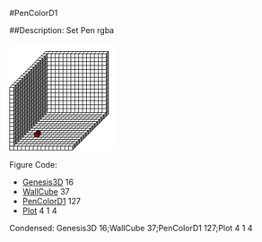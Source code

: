 #PenColorD1

##Description: Set Pen rgba <v>

![](PenColorD1.png)

Figure Code:
- [Genesis3D](Genesis3D.md) 16
- [WallCube](WallCube.md) 37
- [PenColorD1](PenColorD1.md) 127
- [Plot](Plot.md) 4 1 4

Condensed: Genesis3D 16;WallCube 37;PenColorD1 127;Plot 4 1 4

